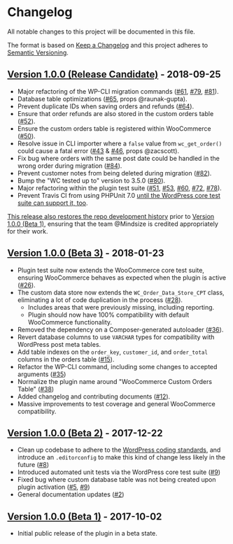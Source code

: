 # Changelog

All notable changes to this project will be documented in this file.

The format is based on [Keep a Changelog](http://keepachangelog.com/en/1.0.0/)
and this project adheres to [Semantic Versioning](http://semver.org/spec/v2.0.0.html).

## [Version 1.0.0 (Release Candidate)] - 2018-09-25

* Major refactoring of the WP-CLI migration commands ([#61], [#79], [#81]).
* Database table optimizations ([#65], props @raunak-gupta).
* Prevent duplicate IDs when saving orders and refunds ([#64]).
* Ensure that order refunds are also stored in the custom orders table ([#52]).
* Ensure the custom orders table is registered within WooCommerce ([#50]).
* Resolve issue in CLI importer where a `false` value from `wc_get_order()` could cause a fatal error ([#43] & [#46], props @zacscott).
* Fix bug where orders with the same post date could be handled in the wrong order during migration ([#84]).
* Prevent customer notes from being deleted during migration ([#82]).
* Bump the "WC tested up to" version to 3.5.0 ([#80]).
* Major refactoring within the plugin test suite ([#51], [#53], [#60], [#72], [#78]).
* Prevent Travis CI from using PHPUnit 7.0 [until the WordPress core test suite can support it, too](https://core.trac.wordpress.org/ticket/43218).

[This release also restores the repo development history](https://github.com/liquidweb/woocommerce-custom-orders-table/pull/63) prior to [Version 1.0.0 (Beta 1)], ensuring that the team @Mindsize is credited appropriately for their work.

## [Version 1.0.0 (Beta 3)] - 2018-01-23

* Plugin test suite now extends the WooCommerce core test suite, ensuring WooCommerce behaves as expected when the plugin is active ([#26]).
* The custom data store now extends the `WC_Order_Data_Store_CPT` class, eliminating a lot of code duplication in the process ([#28]).
	- Includes areas that were previously missing, including reporting.
	- Plugin should now have 100% compatibility with default WooCommerce functionality.
* Removed the dependency on a Composer-generated autoloader ([#36]).
* Revert database columns to use `VARCHAR` types for compatibility with WordPress post meta tables.
* Add table indexes on the `order_key`, `customer_id`, and `order_total` columns in the orders table ([#15]).
* Refactor the WP-CLI command, including some changes to accepted arguments ([#35])
* Normalize the plugin name around "WooCommerce Custom Orders Table" ([#38])
* Added changelog and contributing documents ([#12]).
* Massive improvements to test coverage and general WooCommerce compatibility.

## [Version 1.0.0 (Beta 2)] - 2017-12-22

* Clean up codebase to adhere to the [WordPress coding standards](https://make.wordpress.org/core/handbook/best-practices/coding-standards/), and introduce an `.editorconfig` to make this kind of change less likely in the future ([#8])
* Introduced automated unit tests via the WordPress core test suite ([#9])
* Fixed bug where custom database table was not being created upon plugin activation ([#5], [#9])
* General documentation updates ([#2])

## [Version 1.0.0 (Beta 1)] - 2017-10-02

* Initial public release of the plugin in a beta state.


[Unreleased]: https://github.com/liquidweb/woocommerce-order-tables/compare/master...develop
[Version 1.0.0 (Release Candidate)]: https://github.com/liquidweb/woocommerce-order-tables/releases/tag/v1.0.0-rc1
[Version 1.0.0 (Beta 3)]: https://github.com/liquidweb/woocommerce-order-tables/releases/tag/v1.0.0-beta.3
[Version 1.0.0 (Beta 2)]: https://github.com/liquidweb/woocommerce-order-tables/releases/tag/v1.0.0-beta.2
[Version 1.0.0 (Beta 1)]: https://github.com/liquidweb/woocommerce-order-tables/releases/tag/v1.0.0-beta.1
[#2]: https://github.com/liquidweb/woocommerce-order-tables/pull/2
[#5]: https://github.com/liquidweb/woocommerce-order-tables/pull/5
[#8]: https://github.com/liquidweb/woocommerce-order-tables/pull/8
[#9]: https://github.com/liquidweb/woocommerce-order-tables/pull/9
[#12]: https://github.com/liquidweb/woocommerce-order-tables/pull/12
[#15]: https://github.com/liquidweb/woocommerce-order-tables/pull/15
[#26]: https://github.com/liquidweb/woocommerce-order-tables/pull/26
[#28]: https://github.com/liquidweb/woocommerce-order-tables/pull/28
[#35]: https://github.com/liquidweb/woocommerce-order-tables/pull/35
[#36]: https://github.com/liquidweb/woocommerce-order-tables/pull/36
[#38]: https://github.com/liquidweb/woocommerce-order-tables/pull/38
[#43]: https://github.com/liquidweb/woocommerce-order-tables/issues/43
[#46]: https://github.com/liquidweb/woocommerce-order-tables/pull/46
[#50]: https://github.com/liquidweb/woocommerce-order-tables/pull/50
[#51]: https://github.com/liquidweb/woocommerce-order-tables/pull/51
[#52]: https://github.com/liquidweb/woocommerce-order-tables/pull/52
[#53]: https://github.com/liquidweb/woocommerce-order-tables/pull/53
[#60]: https://github.com/liquidweb/woocommerce-order-tables/pull/60
[#61]: https://github.com/liquidweb/woocommerce-order-tables/pull/61
[#64]: https://github.com/liquidweb/woocommerce-order-tables/pull/64
[#65]: https://github.com/liquidweb/woocommerce-order-tables/pull/65
[#72]: https://github.com/liquidweb/woocommerce-order-tables/pull/72
[#78]: https://github.com/liquidweb/woocommerce-order-tables/pull/78
[#79]: https://github.com/liquidweb/woocommerce-order-tables/pull/79
[#80]: https://github.com/liquidweb/woocommerce-order-tables/pull/80
[#81]: https://github.com/liquidweb/woocommerce-order-tables/pull/81
[#82]: https://github.com/liquidweb/woocommerce-order-tables/pull/82
[#84]: https://github.com/liquidweb/woocommerce-order-tables/pull/84
